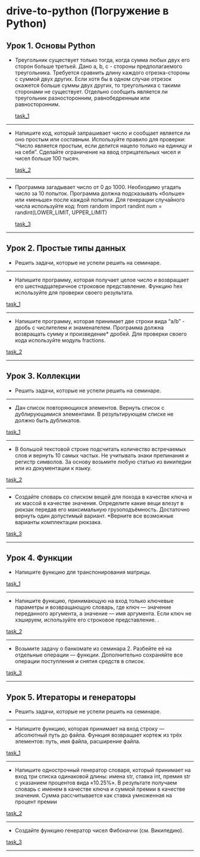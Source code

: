 # drive-to-python (Погружение в Python)

## Урок 1. Основы Python

- Треугольник существует только тогда, когда сумма любых двух его сторон больше третьей. Дано a, b, c - стороны предполагаемого треугольника. Требуется сравнить длину каждого отрезка-стороны с суммой двух других. Если хотя бы в одном случае отрезок окажется больше суммы двух других, то треугольника с такими сторонами не существует. Отдельно сообщить является ли треугольник разносторонним, равнобедренным или равносторонним.
        
    [task_1](./lesson_1/task_1.py)
___
- Напишите код, который запрашивает число и сообщает является ли оно простым или составным. Используйте правило для проверки: “Число является простым, если делится нацело только на единицу и на себя”. Сделайте ограничение на ввод отрицательных чисел и чисел больше 100 тысяч.
    
    [task_2](./lesson_1/task_2.py)
___
- Программа загадывает число от 0 до 1000. Необходимо угадать число за 10 попыток. Программа должна подсказывать «больше» или «меньше» после каждой попытки. Для генерации случайного числа используйте код: from random import randint num = randint(LOWER_LIMIT, UPPER_LIMIT)
    
    [task_3](./lesson_1/task_3.py)
___

## Урок 2. Простые типы данных

- Решить задачи, которые не успели решить на семинаре.

___
- Напишите программу, которая получает целое число и возвращает его шестнадцатеричное строковое представление. Функцию hex используйте для проверки своего результата.

[task_1](./lesson_2/task_1.py)
___
- Напишите программу, которая принимает две строки вида “a/b” - дробь с числителем и знаменателем. Программа должна возвращать сумму и произведение* дробей. Для проверки своего кода используйте модуль fractions.

[task_2](./lesson_2/task_2.py)
___

## Урок 3. Коллекции
- Решить задачи, которые не успели решить на семинаре.

___
- Дан список повторяющихся элементов. Вернуть список с дублирующимися элементами. В результирующем списке не должно быть дубликатов.

[task_1](./lesson_3/task_1.py)
___
- В большой текстовой строке подсчитать количество встречаемых слов и вернуть 10 самых частых. Не учитывать знаки препинания и регистр символов. За основу возьмите любую статью из википедии или из документации к языку.

[task_2](./lesson_3/task_2.py)
___
- Создайте словарь со списком вещей для похода в качестве ключа и их массой в качестве значения. Определите какие вещи влезут в рюкзак передав его максимальную грузоподъёмность. Достаточно вернуть один допустимый вариант. *Верните все возможные варианты комплектации рюкзака.

[task_3](./lesson_3/task_3.py)
___

## Урок 4. Функции
- Напишите функцию для транспонирования матрицы.

[task_1](./lesson_4/task_1.py)
___
- Напишите функцию, принимающую на вход только ключевые параметры и возвращающую словарь, где ключ — значение переданного
аргумента, а значение — имя аргумента. Если ключ не хэшируем, используйте его строковое представление. .

[task_2](./lesson_4/task_2.py)
___
- Возьмите задачу о банкомате из семинара 2. Разбейте её на отдельные операции — функции. Дополнительно сохраняйте все
операции поступления и снятия средств в список.

[task_3](./lesson_4/task_3.py)
___

## Урок 5. Итераторы и генераторы
- Решить задачи, которые не успели решить на семинаре.
___

- Напишите функцию, которая принимает на вход строку — абсолютный путь до файла. Функция возвращает кортеж из трёх
  элементов: путь, имя файла, расширение файла.

[task_1](./lesson_5/task_1.py)
___

- Напишите однострочный генератор словаря, который принимает на вход три списка одинаковой длины: имена str, ставка int,
  премия str с указанием процентов вида «10.25%». В результате получаем словарь с именем в качестве ключа и суммой
  премии в качестве значения. Сумма рассчитывается как ставка умноженная на процент премии

[task_2](./lesson_5/task_2.py)
___

- Создайте функцию генератор чисел Фибоначчи (см. Википедию).

[task_3](./lesson_5/task_3.py)
___